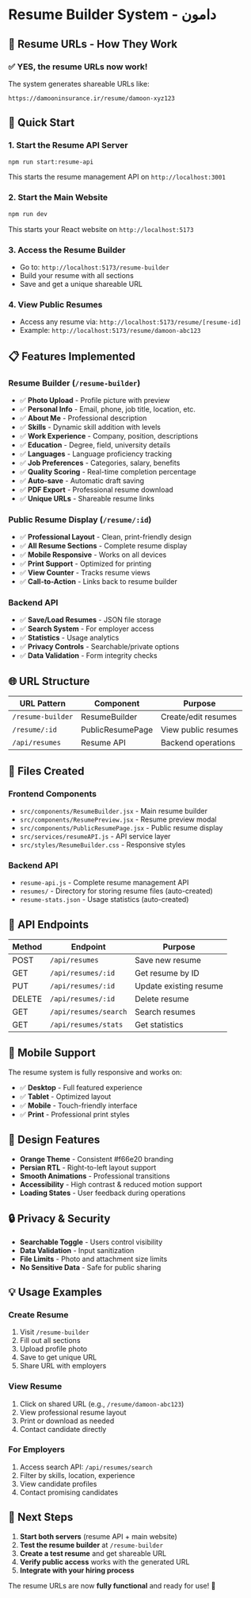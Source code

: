 # Resume Builder System - دامون

## 🎯 Resume URLs - How They Work

### **✅ YES, the resume URLs now work!**

The system generates shareable URLs like:

```
https://damooninsurance.ir/resume/damoon-xyz123
```

## 🚀 Quick Start

### 1. **Start the Resume API Server**

```bash
npm run start:resume-api
```

This starts the resume management API on `http://localhost:3001`

### 2. **Start the Main Website**

```bash
npm run dev
```

This starts your React website on `http://localhost:5173`

### 3. **Access the Resume Builder**

- Go to: `http://localhost:5173/resume-builder`
- Build your resume with all sections
- Save and get a unique shareable URL

### 4. **View Public Resumes**

- Access any resume via: `http://localhost:5173/resume/[resume-id]`
- Example: `http://localhost:5173/resume/damoon-abc123`

## 📋 Features Implemented

### **Resume Builder (`/resume-builder`)**

- ✅ **Photo Upload** - Profile picture with preview
- ✅ **Personal Info** - Email, phone, job title, location, etc.
- ✅ **About Me** - Professional description
- ✅ **Skills** - Dynamic skill addition with levels
- ✅ **Work Experience** - Company, position, descriptions
- ✅ **Education** - Degree, field, university details
- ✅ **Languages** - Language proficiency tracking
- ✅ **Job Preferences** - Categories, salary, benefits
- ✅ **Quality Scoring** - Real-time completion percentage
- ✅ **Auto-save** - Automatic draft saving
- ✅ **PDF Export** - Professional resume download
- ✅ **Unique URLs** - Shareable resume links

### **Public Resume Display (`/resume/:id`)**

- ✅ **Professional Layout** - Clean, print-friendly design
- ✅ **All Resume Sections** - Complete resume display
- ✅ **Mobile Responsive** - Works on all devices
- ✅ **Print Support** - Optimized for printing
- ✅ **View Counter** - Tracks resume views
- ✅ **Call-to-Action** - Links back to resume builder

### **Backend API**

- ✅ **Save/Load Resumes** - JSON file storage
- ✅ **Search System** - For employer access
- ✅ **Statistics** - Usage analytics
- ✅ **Privacy Controls** - Searchable/private options
- ✅ **Data Validation** - Form integrity checks

## 🌐 URL Structure

| URL Pattern       | Component        | Purpose             |
| ----------------- | ---------------- | ------------------- |
| `/resume-builder` | ResumeBuilder    | Create/edit resumes |
| `/resume/:id`     | PublicResumePage | View public resumes |
| `/api/resumes`    | Resume API       | Backend operations  |

## 📁 Files Created

### **Frontend Components**

- `src/components/ResumeBuilder.jsx` - Main resume builder
- `src/components/ResumePreview.jsx` - Resume preview modal
- `src/components/PublicResumePage.jsx` - Public resume display
- `src/services/resumeAPI.js` - API service layer
- `src/styles/ResumeBuilder.css` - Responsive styles

### **Backend API**

- `resume-api.js` - Complete resume management API
- `resumes/` - Directory for storing resume files (auto-created)
- `resume-stats.json` - Usage statistics (auto-created)

## 🔧 API Endpoints

| Method | Endpoint              | Purpose                |
| ------ | --------------------- | ---------------------- |
| POST   | `/api/resumes`        | Save new resume        |
| GET    | `/api/resumes/:id`    | Get resume by ID       |
| PUT    | `/api/resumes/:id`    | Update existing resume |
| DELETE | `/api/resumes/:id`    | Delete resume          |
| GET    | `/api/resumes/search` | Search resumes         |
| GET    | `/api/resumes/stats`  | Get statistics         |

## 📱 Mobile Support

The resume system is fully responsive and works on:

- ✅ **Desktop** - Full featured experience
- ✅ **Tablet** - Optimized layout
- ✅ **Mobile** - Touch-friendly interface
- ✅ **Print** - Professional print styles

## 🎨 Design Features

- **Orange Theme** - Consistent #f66e20 branding
- **Persian RTL** - Right-to-left layout support
- **Smooth Animations** - Professional transitions
- **Accessibility** - High contrast & reduced motion support
- **Loading States** - User feedback during operations

## 🔒 Privacy & Security

- **Searchable Toggle** - Users control visibility
- **Data Validation** - Input sanitization
- **File Limits** - Photo and attachment size limits
- **No Sensitive Data** - Safe for public sharing

## 💡 Usage Examples

### **Create Resume**

1. Visit `/resume-builder`
2. Fill out all sections
3. Upload profile photo
4. Save to get unique URL
5. Share URL with employers

### **View Resume**

1. Click on shared URL (e.g., `/resume/damoon-abc123`)
2. View professional resume layout
3. Print or download as needed
4. Contact candidate directly

### **For Employers**

1. Access search API: `/api/resumes/search`
2. Filter by skills, location, experience
3. View candidate profiles
4. Contact promising candidates

## 🚀 Next Steps

1. **Start both servers** (resume API + main website)
2. **Test the resume builder** at `/resume-builder`
3. **Create a test resume** and get shareable URL
4. **Verify public access** works with the generated URL
5. **Integrate with your hiring process**

The resume URLs are now **fully functional** and ready for use! 🎉
